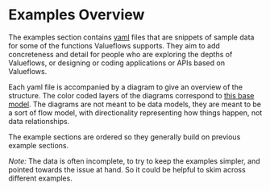 # Examples Overview

The examples section contains [yaml](https://www.redhat.com/en/topics/automation/what-is-yaml) files that are snippets of sample data for some of the functions Valueflows supports.  They aim to add concreteness and detail for people who are exploring the depths of Valueflows, or designing or coding applications or APIs based on Valueflows.

Each yaml file is accompanied by a diagram to give an overview of the structure.  The color coded layers of the diagrams correspond to [this base model](../introduction/core.md/#levels-of-the-ontology).  The diagrams are not meant to be data models, they are meant to be a sort of flow model, with directionality representing how things happen, not data relationships.

The example sections are ordered so they generally build on previous example sections.

*Note:* The data is often incomplete, to try to keep the examples simpler, and pointed towards the issue at hand.  So it could be helpful to skim across different examples.

